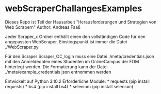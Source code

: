 # webScraperChallangesExamples
Dieses Repo ist Teil der Hausarbeit "Herausforderungen und Strategien von Web Scrapern"
Author: Andreas Faaß

Jeder Scraper_x Ordner enthällt einen den vollständigen Code für den angepassten WebScraper.
Einstiegspunkt ist immer die Datei ./WebScraper.py

Für den Scraper Scraper_OC_login muss eine Datei ./meta/credentials.json mit den Anmeldedaten eines Studenten im 
OnlineCampus der FOM hinterlegt werden. Die Formatierung kann der Datei ./meta/example_credentials.json entnommen werden


Entwickelt auf Python 3.10.2
Erforderliche Module:
    * requests    (pip install requests)
    * bs4         (pip install bs4)
    * selenium    (pip install selenium)



